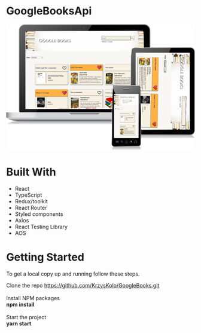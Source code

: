 # GoogleBooksApi
<img src="demo/prezentacja.png" alt="GoogleBooks" width="550px">

# Built With
 - React
 - TypeScript
 - Redux/toolkit
 - React Router
 - Styled components
 - Axios
 - React Testing Library
 - AOS

# Getting Started

To get a local copy up and running follow these steps.

Clone the repo
https://github.com/KrzysKolo/GoogleBooks.git <br><br>
Install NPM packages <br>
<b> npm install </b> <br><br>
Start the project <br>
<b> yarn start </b>
